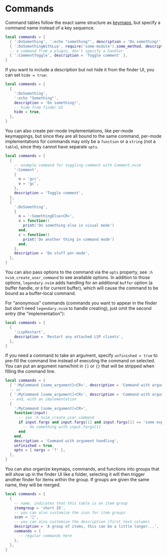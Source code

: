 # Commands

Command tables follow the exact same structure as [keymaps](./KEYMAPS.md), but specify
a command name instead of a key sequence.

```lua
local commands = {
  { ':DoSomething', ':echo "something"', description = 'Do something!' },
  { ':DoSomethingWithLua', require('some-module').some_method, description = 'Do something with Lua!' },
  -- a command from a plugin, don't specify a handler
  { ':CommentToggle', description = 'Toggle comment' },
}
```

If you want to include a description but not hide it from the finder UI, you can set `hide = true`:

```lua
local commands = {
  {
    ':DoSomething',
    ':echo "Something"',
    description = 'Do something!',
    -- hide from finder UI
    hide = true,
  },
}
```

You can also create per-mode implementations, like per-mode keymappings, but since they are all bound
to the same command, per-mode implementations for commands may only be a `function` or a `string` (not a `table`),
since they cannot have separate `opts`.

```lua
local commands = {
  {
    -- example command for toggling comment with Comment.nvim
    ':Comment',
    {
      n = 'gcc',
      v = 'gc',
    },
    description = 'Toggle comment',
  },
  {
    ':DoSomething',
    {
      n = ':SomethingElse<CR>',
      v = function()
        print('Do something else in visual mode')
      end,
      c = function()
        print('Do another thing in command mode')
      end,
    },
    description = 'Do stuff per-mode',
  },
}
```

You can also pass options to the command via the `opts` property, see `:h nvim_create_user_command` to
see available options. In addition to those options, `legendary.nvim` adds handling for an additional
`buffer` option (a buffer handle, or `0` for current buffer), which will cause the command to be bound
as a buffer-local command.

For "anonymous" commands (commands you want to appear in the finder but don't need `legendary.nvim` to
handle creating), just omit the second entry (the "implementation"):

```lua
local commands = {
  {
    ':LspRestart',
    description = 'Restart any attached LSP clients',
  },
}
```

If you need a command to take an argument, specify `unfinished = true` to pre-fill the command line instead
of executing the command on selected. You can put an argument name/hint in `[]` or `{}` that will be stripped
when filling the command line.

```lua
local commands = {
  { ':MyCommand {some_argument}<CR>', description = 'Command with argument', unfinished = true },
  -- or
  { ':MyCommand [some_argument]<CR>', description = 'Command with argument', unfinished = true },
  -- and, with an implementation
  {
    ':MyCommand [some_argument]<CR>',
    function(input)
      -- see :h nvim_create_user_command
      if input.fargs and input.fargs[1] and input.fargs[1] == 'some expected value' then
        -- do something with input.fargs[1]
      end
    end,
    description = 'Command with argument handling',
    unfinished = true,
    opts = { nargs = '?' },
  },
}
```

You can also organize keymaps, commands, and functions into groups that will show up
in the finder UI like a folder, selecting it will then trigger another finder for items
within the group. If groups are given the same name, they will be merged.

```lua
local commands = {
  {
    -- name, indicates that this table is an item group
    itemgroup = 'short ID',
    -- you can also customize the icon for item groups
    icon = '',
    -- you can also customize the description (first text column)
    description = 'A group of items, this can be a little longer...',
    commands = {
      -- regular commands here
    },
  },
}
```
